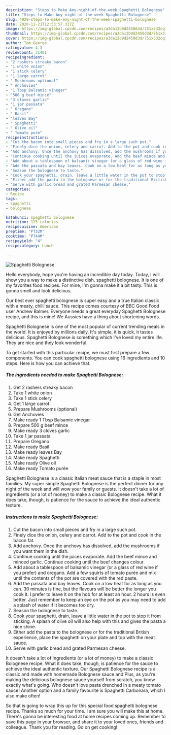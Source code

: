```yaml
---
description: "Steps to Make Any-night-of-the-week Spaghetti Bolognese"
title: "Steps to Make Any-night-of-the-week Spaghetti Bolognese"
slug: 4929-steps-to-make-any-night-of-the-week-spaghetti-bolognese
date: 2020-11-21T12:53:57.327Z
image: https://img-global.cpcdn.com/recipes/a3da12b9d2450d3d/751x532cq70/spaghetti-bolognese-recipe-main-photo.jpg
thumbnail: https://img-global.cpcdn.com/recipes/a3da12b9d2450d3d/751x532cq70/spaghetti-bolognese-recipe-main-photo.jpg
cover: https://img-global.cpcdn.com/recipes/a3da12b9d2450d3d/751x532cq70/spaghetti-bolognese-recipe-main-photo.jpg
author: Tom George
ratingvalue: 4.3
reviewcount: 31401
recipeingredient:
- "2 rashers streaky bacon"
- "1 white onion"
- "1 stick celery"
- "1 large carrot"
- " Mushrooms optional"
- " Anchovies"
- "1 Tbsp Balsamic vinegar"
- "500 g beef mince"
- "3 cloves garlic"
- "1 jar passata"
- " Oregano"
- " Basil"
- "leaves Bay"
- " Spaghetti"
- " Olive oil"
- " Tomato pure"
recipeinstructions:
- "Cut the bacon into small pieces and fry in a large such pot."
- "Finely dice the onion, celery and carrot. Add to the pot and cook in the bacon fat."
- "Add anchovy. Once the anchovy has dissolved, add the mushrooms if you want them in the dish."
- "Continue cooking until the juices evaporate. Add the beef mince and minced garlic. Continue cooking until the beef changes colour."
- "Add about a tablespoon of balsamic vinegar (or a glass of red wine if you prefer) and oregano. Add a few squirts of tomato purée and mix until the contents of the pot are covered with the red paste."
- "Add the passata and bay leaves. Cook on a low heat for as long as you can. 30 minutes is fine, but the flavours will be better the longer you cook it. I prefer to leave it on the hob for at least an hour. 2 hours is even better. Just remember to keep an eye on the pot as you may need to add a splash of water if it becomes too dry."
- "Season the bolognese to taste."
- "Cook your spaghetti, drain, leave a little water in the pot to stop it from sticking. A splash of olive oil will also help with this and gives the pasta a nice shine."
- "Either add the pasta to the bolognese or for the traditional British experience, place the spaghetti on your plate and top with the meat sauce."
- "Serve with garlic bread and grated Parmesan cheese."
categories:
- Recipe
tags:
- spaghetti
- bolognese

katakunci: spaghetti bolognese 
nutrition: 125 calories
recipecuisine: American
preptime: "PT32M"
cooktime: "PT44M"
recipeyield: "4"
recipecategory: Lunch

---
```



![Spaghetti Bolognese](https://img-global.cpcdn.com/recipes/a3da12b9d2450d3d/751x532cq70/spaghetti-bolognese-recipe-main-photo.jpg)

Hello everybody, hope you're having an incredible day today. Today, I will show you a way to make a distinctive dish, spaghetti bolognese. It is one of my favorites food recipes. For mine, I'm gonna make it a bit tasty. This is gonna smell and look delicious.

Our best ever spaghetti bolognese is super easy and a true Italian classic with a meaty, chilli sauce. This recipe comes courtesy of BBC Good Food user Andrew Balmer. Everyone needs a great everyday Spaghetti Bolognese recipe, and this is mine! We Aussies have a thing about shortening words.

Spaghetti Bolognese is one of the most popular of current trending meals in the world. It is enjoyed by millions daily. It's simple, it is quick, it tastes delicious. Spaghetti Bolognese is something which I've loved my entire life. They are nice and they look wonderful.


To get started with this particular recipe, we must first prepare a few components. You can cook spaghetti bolognese using 16 ingredients and 10 steps. Here is how you can achieve that.

<!--inarticleads1-->

##### The ingredients needed to make Spaghetti Bolognese:

1. Get 2 rashers streaky bacon
1. Take 1 white onion
1. Take 1 stick celery
1. Get 1 large carrot
1. Prepare  Mushrooms (optional)
1. Get  Anchovies
1. Make ready 1 Tbsp Balsamic vinegar
1. Prepare 500 g beef mince
1. Make ready 3 cloves garlic
1. Take 1 jar passata
1. Prepare  Oregano
1. Make ready  Basil
1. Make ready leaves Bay
1. Make ready  Spaghetti
1. Make ready  Olive oil
1. Make ready  Tomato purée


Spaghetti Bolognese is a classic Italian meat sauce that is a staple in most families. My super simple Spaghetti Bolognese is the perfect dinner for any night of the week and will wow your family or guests. It doesn&#39;t take a lot of ingredients (or a lot of money) to make a classic Bolognese recipe. What it does take, though, is patience for the sauce to achieve the ideal authentic texture. 

<!--inarticleads2-->

##### Instructions to make Spaghetti Bolognese:

1. Cut the bacon into small pieces and fry in a large such pot.
1. Finely dice the onion, celery and carrot. Add to the pot and cook in the bacon fat.
1. Add anchovy. Once the anchovy has dissolved, add the mushrooms if you want them in the dish.
1. Continue cooking until the juices evaporate. Add the beef mince and minced garlic. Continue cooking until the beef changes colour.
1. Add about a tablespoon of balsamic vinegar (or a glass of red wine if you prefer) and oregano. Add a few squirts of tomato purée and mix until the contents of the pot are covered with the red paste.
1. Add the passata and bay leaves. Cook on a low heat for as long as you can. 30 minutes is fine, but the flavours will be better the longer you cook it. I prefer to leave it on the hob for at least an hour. 2 hours is even better. Just remember to keep an eye on the pot as you may need to add a splash of water if it becomes too dry.
1. Season the bolognese to taste.
1. Cook your spaghetti, drain, leave a little water in the pot to stop it from sticking. A splash of olive oil will also help with this and gives the pasta a nice shine.
1. Either add the pasta to the bolognese or for the traditional British experience, place the spaghetti on your plate and top with the meat sauce.
1. Serve with garlic bread and grated Parmesan cheese.


It doesn&#39;t take a lot of ingredients (or a lot of money) to make a classic Bolognese recipe. What it does take, though, is patience for the sauce to achieve the ideal authentic texture. Our Spaghetti Bolognese recipe is a classic and made with homemade Bolognese sauce and Plus, as you&#39;re making the delicious bolognese sauce yourself from scratch, you know exactly what&#39;s going. Who doesn&#39;t love pasta drenched in a meaty tomato sauce! Another option and a family favourite is Spaghetti Carbonara, which I also make often! 

So that is going to wrap this up for this special food spaghetti bolognese recipe. Thanks so much for your time. I am sure you will make this at home. There's gonna be interesting food at home recipes coming up. Remember to save this page in your browser, and share it to your loved ones, friends and colleague. Thank you for reading. Go on get cooking!
